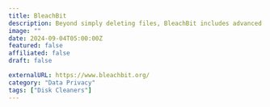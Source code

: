 ```yaml
---
title: BleachBit
description: Beyond simply deleting files, BleachBit includes advanced features such as shredding files to prevent recovery.
image: ""
date: 2024-09-04T05:00:00Z
featured: false
affiliated: false
draft: false

externalURL: https://www.bleachbit.org/
category: "Data Privacy"
tags: ["Disk Cleaners"]
---
```

